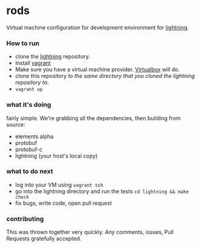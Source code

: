 # rods

Virtual machine configuration for development environment for [lightning](https://github.com/ElementsProject/lightning).

### How to run

- clone the [lightning](https://github.com/ElementsProject/lightning) repository.
- Install [vagrant](http://www.vagrantup.com/downloads)
- Make sure you have a virtual machine provider. [Virtualbox](https://www.virtualbox.org/wiki/Downloads) will do.
- clone this repository *to the same directory that you cloned the lightning repository to*.
- `vagrant up`

### what it's doing

fairly simple. We're grabbing all the dependencies, then building from source:

- elements alpha
- protobuf
- protobuf-c
- lightning (your host's local copy)

### what to do next

- log into your VM using `vagrant ssh`
- go into the lightning directory and run the tests `cd lightning && make check`
- fix bugs, write code, open pull request

### contributing

This was thrown together very quickly. Any comments, issues, Pull Requests gratefully accepted.